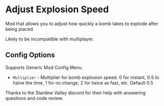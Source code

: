 # Adjust Explosion Speed

Mod that allows you to adjust how quickly a bomb takes to explode after being placed.

Likely to be incompatible with multiplayer.

## Config Options
Supports Generic Mod Config Menu
* `Multiplier` - Multiplier for bomb explosion speed. 0 for instant, 0.5 to halve the time, 1 for no change, 2 for twice as fast, etc. Default 0.5

Thanks to the Stardew Valley discord for their help with answering questions and code review.
